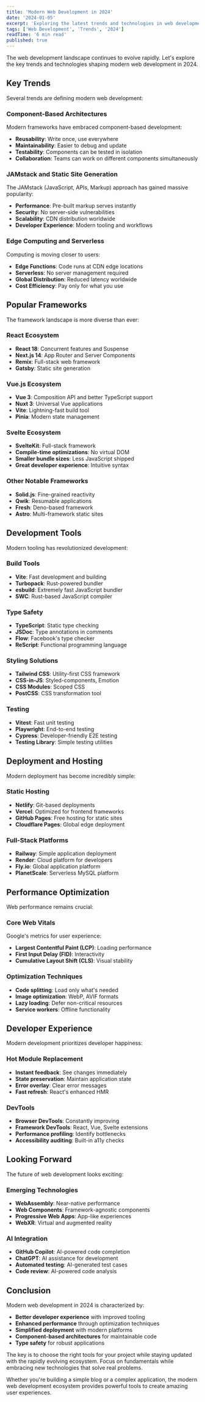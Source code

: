 ```yaml
---
title: 'Modern Web Development in 2024'
date: '2024-01-05'
excerpt: 'Exploring the latest trends and technologies in web development for the modern era. From frameworks to deployment strategies.'
tags: ['Web Development', 'Trends', '2024']
readTime: '6 min read'
published: true
---
```


The web development landscape continues to evolve rapidly. Let's explore the key trends and technologies shaping modern web development in 2024.

## Key Trends

Several trends are defining modern web development:

### Component-Based Architectures

Modern frameworks have embraced component-based development:

- **Reusability**: Write once, use everywhere
- **Maintainability**: Easier to debug and update
- **Testability**: Components can be tested in isolation
- **Collaboration**: Teams can work on different components simultaneously

### JAMstack and Static Site Generation

The JAMstack (JavaScript, APIs, Markup) approach has gained massive popularity:

- **Performance**: Pre-built markup serves instantly
- **Security**: No server-side vulnerabilities
- **Scalability**: CDN distribution worldwide
- **Developer Experience**: Modern tooling and workflows

### Edge Computing and Serverless

Computing is moving closer to users:

- **Edge Functions**: Code runs at CDN edge locations
- **Serverless**: No server management required
- **Global Distribution**: Reduced latency worldwide
- **Cost Efficiency**: Pay only for what you use

## Popular Frameworks

The framework landscape is more diverse than ever:

### React Ecosystem

- **React 18**: Concurrent features and Suspense
- **Next.js 14**: App Router and Server Components
- **Remix**: Full-stack web framework
- **Gatsby**: Static site generation

### Vue.js Ecosystem

- **Vue 3**: Composition API and better TypeScript support
- **Nuxt 3**: Universal Vue applications
- **Vite**: Lightning-fast build tool
- **Pinia**: Modern state management

### Svelte Ecosystem

- **SvelteKit**: Full-stack framework
- **Compile-time optimizations**: No virtual DOM
- **Smaller bundle sizes**: Less JavaScript shipped
- **Great developer experience**: Intuitive syntax

### Other Notable Frameworks

- **Solid.js**: Fine-grained reactivity
- **Qwik**: Resumable applications
- **Fresh**: Deno-based framework
- **Astro**: Multi-framework static sites

## Development Tools

Modern tooling has revolutionized development:

### Build Tools

- **Vite**: Fast development and building
- **Turbopack**: Rust-powered bundler
- **esbuild**: Extremely fast JavaScript bundler
- **SWC**: Rust-based JavaScript compiler

### Type Safety

- **TypeScript**: Static type checking
- **JSDoc**: Type annotations in comments
- **Flow**: Facebook's type checker
- **ReScript**: Functional programming language

### Styling Solutions

- **Tailwind CSS**: Utility-first CSS framework
- **CSS-in-JS**: Styled-components, Emotion
- **CSS Modules**: Scoped CSS
- **PostCSS**: CSS transformation tool

### Testing

- **Vitest**: Fast unit testing
- **Playwright**: End-to-end testing
- **Cypress**: Developer-friendly E2E testing
- **Testing Library**: Simple testing utilities

## Deployment and Hosting

Modern deployment has become incredibly simple:

### Static Hosting

- **Netlify**: Git-based deployments
- **Vercel**: Optimized for frontend frameworks
- **GitHub Pages**: Free hosting for static sites
- **Cloudflare Pages**: Global edge deployment

### Full-Stack Platforms

- **Railway**: Simple application deployment
- **Render**: Cloud platform for developers
- **Fly.io**: Global application platform
- **PlanetScale**: Serverless MySQL platform

## Performance Optimization

Web performance remains crucial:

### Core Web Vitals

Google's metrics for user experience:

- **Largest Contentful Paint (LCP)**: Loading performance
- **First Input Delay (FID)**: Interactivity
- **Cumulative Layout Shift (CLS)**: Visual stability

### Optimization Techniques

- **Code splitting**: Load only what's needed
- **Image optimization**: WebP, AVIF formats
- **Lazy loading**: Defer non-critical resources
- **Service workers**: Offline functionality

## Developer Experience

Modern development prioritizes developer happiness:

### Hot Module Replacement

- **Instant feedback**: See changes immediately
- **State preservation**: Maintain application state
- **Error overlay**: Clear error messages
- **Fast refresh**: React's enhanced HMR

### DevTools

- **Browser DevTools**: Constantly improving
- **Framework DevTools**: React, Vue, Svelte extensions
- **Performance profiling**: Identify bottlenecks
- **Accessibility auditing**: Built-in a11y checks

## Looking Forward

The future of web development looks exciting:

### Emerging Technologies

- **WebAssembly**: Near-native performance
- **Web Components**: Framework-agnostic components
- **Progressive Web Apps**: App-like experiences
- **WebXR**: Virtual and augmented reality

### AI Integration

- **GitHub Copilot**: AI-powered code completion
- **ChatGPT**: AI assistance for development
- **Automated testing**: AI-generated test cases
- **Code review**: AI-powered code analysis

## Conclusion

Modern web development in 2024 is characterized by:

- **Better developer experience** with improved tooling
- **Enhanced performance** through optimization techniques
- **Simplified deployment** with modern platforms
- **Component-based architectures** for maintainable code
- **Type safety** for robust applications

The key is to choose the right tools for your project while staying updated with the rapidly evolving ecosystem. Focus on fundamentals while embracing new technologies that solve real problems.

Whether you're building a simple blog or a complex application, the modern web development ecosystem provides powerful tools to create amazing user experiences. 